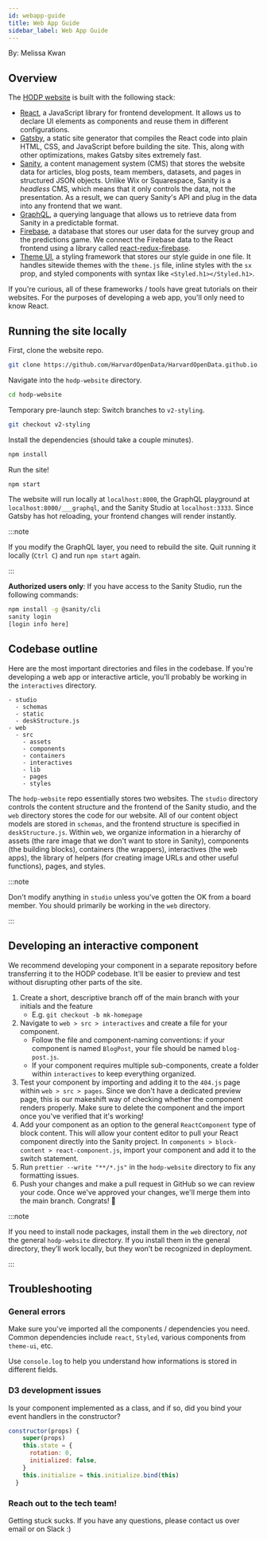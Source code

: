 ```yaml
---
id: webapp-guide
title: Web App Guide
sidebar_label: Web App Guide
---
```


By: Melissa Kwan

## Overview

The [HODP website](https://www.hodp.org/) is built with the following stack:
- [React](https://reactjs.org/), a JavaScript library for frontend development. It allows us to declare UI elements as components and reuse them in different configurations.
- [Gatsby](https://www.gatsbyjs.org/), a static site generator that compiles the React code into plain HTML, CSS, and JavaScript before building the site. This, along with other optimizations, makes Gatsby sites extremely fast.
- [Sanity](https://www.sanity.io/), a content management system (CMS) that stores the website data for articles, blog posts, team members, datasets, and pages in structured JSON objects. Unlike Wix or Squarespace, Sanity is a *headless* CMS, which means that it only controls the data, not the presentation. As a result, we can query Sanity's API and plug in the data into any frontend that we want.
- [GraphQL](https://graphql.org/), a querying language that allows us to retrieve data from Sanity in a predictable format.
- [Firebase](https://firebase.google.com/), a database that stores our user data for the survey group and the predictions game. We connect the Firebase data to the React frontend using a library called [react-redux-firebase](http://react-redux-firebase.com/).
- [Theme UI](https://theme-ui.com/), a styling framework that stores our style guide in one file. It handles sitewide themes with the `theme.js` file, inline styles with the `sx` prop, and styled components with syntax like `<Styled.h1></Styled.h1>`.

If you're curious, all of these frameworks / tools have great tutorials on their websites. For the purposes of developing a web app, you'll only need to know React.

## Running the site locally
First, clone the website repo.

```sh
git clone https://github.com/HarvardOpenData/HarvardOpenData.github.io.git
```
Navigate into the `hodp-website` directory.

```sh
cd hodp-website
```

Temporary pre-launch step: Switch branches to `v2-styling`.

```sh
git checkout v2-styling
```

Install the dependencies (should take a couple minutes).
```sh
npm install
```

Run the site!
```sh
npm start
```

The website will run locally at `localhost:8000`, the GraphQL playground at `localhost:8000/___graphql`, and the Sanity Studio at `localhost:3333`. Since Gatsby has hot reloading, your frontend changes will render instantly.

:::note

If you modify the GraphQL layer, you need to rebuild the site. Quit running it locally (`Ctrl C`) and run `npm start` again.

:::

**Authorized users only**: If you have access to the Sanity Studio, run the following commands:
```sh
npm install -g @sanity/cli
sanity login
[login info here]
```

## Codebase outline
Here are the most important directories and files in the codebase. If you're developing a web app or interactive article, you'll probably be working in the `interactives` directory.
```
- studio
  - schemas
  - static
  - deskStructure.js
- web
  - src
    - assets
    - components
    - containers
    - interactives
    - lib
    - pages
    - styles
```
The `hodp-website` repo essentially stores two websites. The `studio` directory controls the content structure and the frontend of the Sanity studio, and the `web` directory stores the code for our website. All of our content object models are stored in `schemas`, and the frontend structure is specified in `deskStructure.js`. Within `web`, we organize information in a hierarchy of assets (the rare image that we don't want to store in Sanity), components (the building blocks), containers (the wrappers), interactives (the web apps), the library of helpers (for creating image URLs and other useful functions), pages, and styles.

:::note

Don't modify anything in `studio` unless you've gotten the OK from a board member. You should primarily be working in the `web` directory.

:::

## Developing an interactive component
We recommend developing your component in a separate repository before transferring it to the HODP codebase. It'll be easier to preview and test without disrupting other parts of the site.

1. Create a short, descriptive branch off of the main branch with your initials and the feature
    - E.g. `git checkout -b mk-homepage`
2. Navigate to `web > src > interactives` and create a file for your component.
    - Follow the file and component-naming conventions: if your component is named `BlogPost`, your file should be named `blog-post.js`.
    - If your component requires multiple sub-components, create a folder within `interactives` to keep everything organized.
3. Test your component by importing and adding it to the `404.js` page within `web > src > pages`. Since we don't have a dedicated preview page, this is our makeshift way of checking whether the component renders properly. Make sure to delete the component and the import once you've verified that it's working!
4. Add your component as an option to the general `ReactComponent` type of block content. This will allow your content editor to pull your React component directly into the Sanity project. In `components > block-content > react-component.js`, import your component and add it to the switch statement.
5. Run `prettier --write "**/*.js"` in the `hodp-website` directory to fix any formatting issues.
6. Push your changes and make a pull request in GitHub so we can review your code. Once we've approved your changes, we'll merge them into the main branch. Congrats! 🎉

:::note

If you need to install node packages, install them in the `web` directory, *not* the general `hodp-website` directory. If you install them in the general directory, they’ll work locally, but they won’t be recognized in deployment.

:::


## Troubleshooting

### General errors
Make sure you've imported all the components / dependencies you need. Common dependencies include `react`, `Styled`, various components from `theme-ui`, etc.

Use `console.log` to help you understand how informations is stored in  different fields.

### D3 development issues
Is your component implemented as a class, and if so, did you bind your event handlers in the constructor?
```js {7}
constructor(props) {
    super(props)
    this.state = {
      rotation: 0,
      initialized: false,
    }
    this.initialize = this.initialize.bind(this)
  }
```

### Reach out to the tech team!
Getting stuck sucks. If you have any questions, please contact us over email or on Slack :)